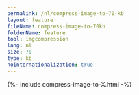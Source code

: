 ```yaml
---
permalink: /nl/compress-image-to-70-kb
layout: feature
fileName: compress-image-to-70kb
folderName: feature
tool: imgcompression
lang: nl
size: 70
type: kb
nointernationalization: true
---
```

{%- include compress-image-to-X.html -%}       
